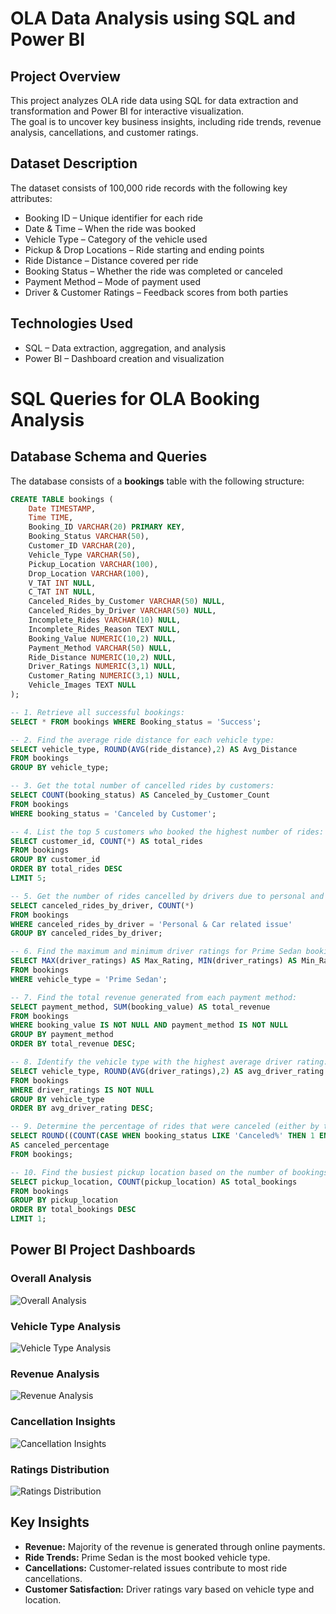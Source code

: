 # OLA Data Analysis using SQL and Power BI


## Project Overview  
This project analyzes OLA ride data using SQL for data extraction and transformation and Power BI for interactive visualization.  
The goal is to uncover key business insights, including ride trends, revenue analysis, cancellations, and customer ratings.  

## Dataset Description  
The dataset consists of 100,000 ride records with the following key attributes:  
- Booking ID – Unique identifier for each ride  
- Date & Time – When the ride was booked  
- Vehicle Type – Category of the vehicle used  
- Pickup & Drop Locations – Ride starting and ending points  
- Ride Distance – Distance covered per ride  
- Booking Status – Whether the ride was completed or canceled  
- Payment Method – Mode of payment used  
- Driver & Customer Ratings – Feedback scores from both parties  

## Technologies Used  
- SQL – Data extraction, aggregation, and analysis  
- Power BI – Dashboard creation and visualization


# SQL Queries for OLA Booking Analysis  

## Database Schema and Queries  

The database consists of a **bookings** table with the following structure:  

```sql
CREATE TABLE bookings (
    Date TIMESTAMP, 
    Time TIME,
    Booking_ID VARCHAR(20) PRIMARY KEY,
    Booking_Status VARCHAR(50),
    Customer_ID VARCHAR(20),
    Vehicle_Type VARCHAR(50),
    Pickup_Location VARCHAR(100),
    Drop_Location VARCHAR(100),
    V_TAT INT NULL,
    C_TAT INT NULL,
    Canceled_Rides_by_Customer VARCHAR(50) NULL,
    Canceled_Rides_by_Driver VARCHAR(50) NULL,
    Incomplete_Rides VARCHAR(10) NULL,
    Incomplete_Rides_Reason TEXT NULL,
    Booking_Value NUMERIC(10,2) NULL,
    Payment_Method VARCHAR(50) NULL,
    Ride_Distance NUMERIC(10,2) NULL,
    Driver_Ratings NUMERIC(3,1) NULL,
    Customer_Rating NUMERIC(3,1) NULL,
    Vehicle_Images TEXT NULL
);

-- 1. Retrieve all successful bookings:
SELECT * FROM bookings WHERE Booking_status = 'Success';

-- 2. Find the average ride distance for each vehicle type:
SELECT vehicle_type, ROUND(AVG(ride_distance),2) AS Avg_Distance 
FROM bookings 
GROUP BY vehicle_type;

-- 3. Get the total number of cancelled rides by customers:
SELECT COUNT(booking_status) AS Canceled_by_Customer_Count 
FROM bookings 
WHERE booking_status = 'Canceled by Customer';

-- 4. List the top 5 customers who booked the highest number of rides:
SELECT customer_id, COUNT(*) AS total_rides 
FROM bookings 
GROUP BY customer_id 
ORDER BY total_rides DESC 
LIMIT 5;

-- 5. Get the number of rides cancelled by drivers due to personal and car-related issues:
SELECT canceled_rides_by_driver, COUNT(*) 
FROM bookings 
WHERE canceled_rides_by_driver = 'Personal & Car related issue'
GROUP BY canceled_rides_by_driver;

-- 6. Find the maximum and minimum driver ratings for Prime Sedan bookings:
SELECT MAX(driver_ratings) AS Max_Rating, MIN(driver_ratings) AS Min_Rating 
FROM bookings 
WHERE vehicle_type = 'Prime Sedan';

-- 7. Find the total revenue generated from each payment method:
SELECT payment_method, SUM(booking_value) AS total_revenue 
FROM bookings
WHERE booking_value IS NOT NULL AND payment_method IS NOT NULL
GROUP BY payment_method 
ORDER BY total_revenue DESC;

-- 8. Identify the vehicle type with the highest average driver rating:
SELECT vehicle_type, ROUND(AVG(driver_ratings),2) AS avg_driver_rating
FROM bookings
WHERE driver_ratings IS NOT NULL
GROUP BY vehicle_type
ORDER BY avg_driver_rating DESC;

-- 9. Determine the percentage of rides that were canceled (either by the customer or driver):
SELECT ROUND((COUNT(CASE WHEN booking_status LIKE 'Canceled%' THEN 1 END) * 100.0) / COUNT(*), 2) 
AS canceled_percentage 
FROM bookings;

-- 10. Find the busiest pickup location based on the number of bookings:
SELECT pickup_location, COUNT(pickup_location) AS total_bookings 
FROM bookings 
GROUP BY pickup_location 
ORDER BY total_bookings DESC 
LIMIT 1;


```
## Power BI Project Dashboards
 

### Overall Analysis  
![Overall Analysis](https://github.com/Pranesh034/OLA_SQL-Power-BI-Project/blob/main/Overall.png)  

### Vehicle Type Analysis  
![Vehicle Type Analysis](https://github.com/Pranesh034/OLA_SQL-Power-BI-Project/blob/main/Vehicle_Type.png)  

### Revenue Analysis  
![Revenue Analysis](https://github.com/Pranesh034/OLA_SQL-Power-BI-Project/blob/main/Revenue.png)  

### Cancellation Insights  
![Cancellation Insights](https://github.com/Pranesh034/OLA_SQL-Power-BI-Project/blob/main/Cancellation.png)  

### Ratings Distribution  
![Ratings Distribution](https://github.com/Pranesh034/OLA_SQL-Power-BI-Project/blob/main/Ratings.png)  




## Key Insights

- **Revenue:** Majority of the revenue is generated through online payments.
- **Ride Trends:** Prime Sedan is the most booked vehicle type.
- **Cancellations:** Customer-related issues contribute to most ride cancellations.
- **Customer Satisfaction:** Driver ratings vary based on vehicle type and location.
